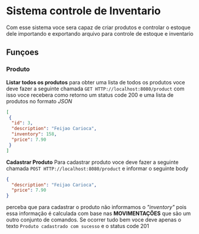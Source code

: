 # Sistema controle de Inventario

Com esse sistema voce sera capaz de criar produtos e controlar o estoque dele importando e exportando arquivo para controle de estoque e inventario

## Funçoes
### **Produto**
**Listar todos os produtos** para obter uma lista de todos os produtos voce deve fazer a seguinte chamada ```GET HTTP://localhost:8080/product``` com isso voce recebera como retorno um status code 200 e uma lista de produtos no formato *JSON*
```json
[
 {
  "id": 3,
  "description": "Feijao Carioca",
  "inventory": 158,
  "price": 7.90
 }
]
```

**Cadastrar Produto** Para cadastrar produto voce deve fazer a seguinte chamada ```POST HTTP://localhost:8080/product``` e informar o seguinte body
```json
{
  "description": "Feijao Carioca",
  "price": 7.90
}
```
perceba que para cadastrar o produto não informamos o *"inventory"* pois essa informação é calculada com base nas **MOVIMENTAÇÕES** que são um outro conjunto de comandos.
Se ocorrer tudo bem voce deve apenas o texto ```Produto cadastrado com sucesso``` e o status code 201